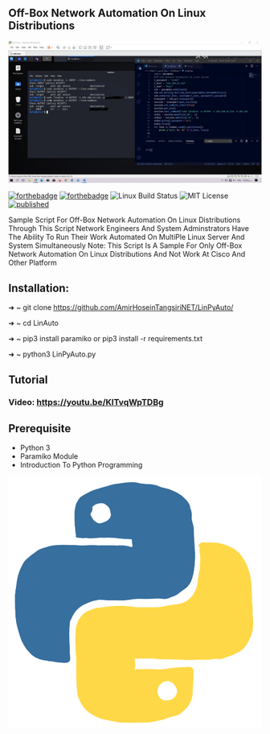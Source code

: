 ## Off-Box Network Automation On Linux Distributions

<p align="center">
  <img src="Img/Off-Box.JPG" alt="Master">
</p>

   [![forthebadge](https://forthebadge.com/images/badges/made-with-python.svg)](https://forthebadge.com)
   [![forthebadge](https://forthebadge.com/images/badges/gluten-free.svg)](https://forthebadge.com)
   ![Linux Build Status](https://img.shields.io/travis/jekyll/jekyll/master.svg?label=Linux%20build)
   ![MIT License](https://img.shields.io/static/v1?label=License&message=MIT&color=RED)
    [![published](https://static.production.devnetcloud.com/codeexchange/assets/images/devnet-published.svg)](https://developer.cisco.com/codeexchange/github/repo/AmirHoseinTangsiriNET/LinPyAuto)

Sample Script For Off-Box Network Automation On Linux Distributions
Through This Script Network Engineers And System Adminstrators Have The Ability To Run Their Work Automated On MultiPle Linux Server And System Simultaneously
Note: This Script Is A Sample For Only Off-Box Network Automation On Linux Distributions And Not Work At Cisco And Other Platform
## Installation:
➜  ~ git clone https://github.com/AmirHoseinTangsiriNET/LinPyAuto/

➜  ~ cd LinAuto

➜  ~ pip3 install paramiko or pip3 install -r requirements.txt

➜  ~ python3 LinPyAuto.py

## Tutorial
### Video: https://youtu.be/KlTvqWpTDBg

## Prerequisite
* Python 3 
* Paramiko Module
* Introduction To Python Programming
<p align="center">
  <img src="Img/Python-Logo.gif" alt="Master">
</p>


